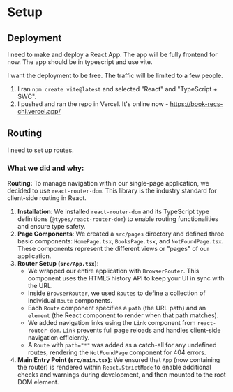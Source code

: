 # Setup

## Deployment
I need to make and deploy a React App. The app will be fully frontend for now. The app should be in typescript and use vite.

I want the deployment to be free. The traffic will be limited to a few people.

1. I ran `npm create vite@latest` and selected "React" and "TypeScript + SWC".
2. I pushed and ran the repo in Vercel. It's online now - https://book-recs-chi.vercel.app/

## Routing
I need to set up routes.
### What we did and why:
**Routing:**
To manage navigation within our single-page application, we decided to use `react-router-dom`. This library is the industry standard for client-side routing in React.
1.  **Installation**: We installed `react-router-dom` and its TypeScript type definitions (`@types/react-router-dom`) to enable routing functionalities and ensure type safety.
2.  **Page Components**: We created a `src/pages` directory and defined three basic components: `HomePage.tsx`, `BooksPage.tsx`, and `NotFoundPage.tsx`. These components represent the different views or "pages" of our application.
3.  **Router Setup (`src/App.tsx`)**:
    *   We wrapped our entire application with `BrowserRouter`. This component uses the HTML5 history API to keep your UI in sync with the URL.
    *   Inside `BrowserRouter`, we used `Routes` to define a collection of individual `Route` components.
    *   Each `Route` component specifies a `path` (the URL path) and an `element` (the React component to render when that path matches).
    *   We added navigation links using the `Link` component from `react-router-dom`. `Link` prevents full page reloads and handles client-side navigation efficiently.
    *   A `Route` with `path="*"` was added as a catch-all for any undefined routes, rendering the `NotFoundPage` component for 404 errors.
4.  **Main Entry Point (`src/main.tsx`)**: We ensured that `App` (now containing the router) is rendered within `React.StrictMode` to enable additional checks and warnings during development, and then mounted to the root DOM element.


